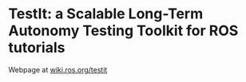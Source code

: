 TestIt: a Scalable Long-Term Autonomy Testing Toolkit for ROS tutorials
=======================================================================

Webpage at [wiki.ros.org/testit](http://wiki.ros.org/testit)

